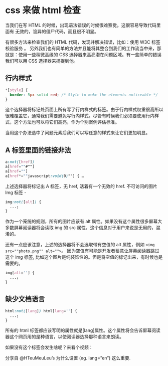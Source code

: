 <!-- Date: 2017-07-20 13:03:04 -->

# css 来做 html 检查

当我们在写 HTML 的时候，出现语法错误的时候很难察觉。这很容易导致代码里面有 无效的，诡异的僵尸代码，而且很不明显。

有很多方法来检查我们的 HTML 代码，发现并解决错误，比如：使用 W3C 标签校验服务 。 另外我们也有简单的方法并且能将其整合到我们的工作流当中来，那就是：使用一些稍微高级的 CSS 选择器来高亮潜在问题区域。有一些简单的错误我们可以用 CSS 选择器来捕捉到他。

## 行内样式

```css
*[style] {
  border: 5px solid red; /* Style to make the elements noticeable */
}
```

这个选择器将标记处页面上所有写了行内样式的标签。由于行内样式权重很高所以很难覆盖它，通常我们需要避免写行内样式。尽管有时候我们必须要使用行内样式，这个方法也可以将它们高亮，作为个别案例评估标准。

当用这个办法选中了问题元素后我们可以写任意的样式来让它们更加明显。

## A 标签里面的链接非法

```css
a:not([href])
a[href=""#""]
a[href=""]
a[href*=""javascript:void(0)""] { …
```

上述选择器将标记出 A 标签，无 href, 活着有一个无效的 href.
不可访问的图片 Img 标签 -

```css
img:not([alt]) {
  ...;
}
```

作为一个笼统的规则，所有的图片应该有 alt 属性。如果没有这个属性很多屏幕大多数屏幕阅读器将会读取 img 的 src 属性，这个信息对于用户来说是无用的，混淆的。

还有一点应该注意，上述的选择器将不会选取带有空值的 alt 属性，例如 `<img src=""photo.png"" alt="">`。 因为空值有可能是开发者蓄意让屏幕阅读器跳过这个 img 标签, 比如这个图片是纯装饰性的。但是将空值的标记出来，有时候也是需要的。

```css
img[alt=''] {
  ...;
}
```

## 缺少文档语言

```css
html:not([lang]) html[lang=''] {
  ...;
}
```

所有的 html 标签都应该写明的属性就是[lang]属性。这个属性将会告诉屏幕阅读器这个网页用的是种语言，以使阅读器选择那种语言来朗读。

如果没有这个标签会发生啥呢？来看个视频：

分享自 @HTeuMeuLeu’s 为什么设置 (eg. lang=”en”) 这么重要.
